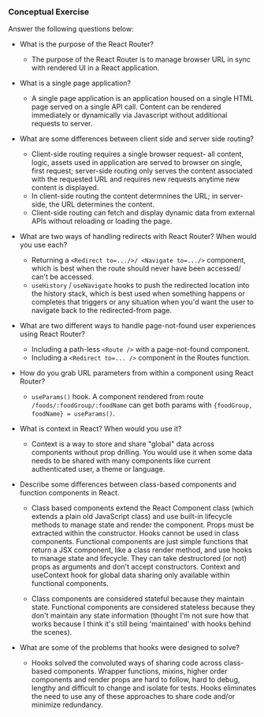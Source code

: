 ### Conceptual Exercise

Answer the following questions below:

- What is the purpose of the React Router?  
  - The purpose of the React Router is to manage browser URL in sync with rendered UI in a React application.  

- What is a single page application?  
  - A single page application is an application housed on a single HTML page served on a single API call. Content can be rendered immediately or dynamically via Javascript without additional requests to server. 

- What are some differences between client side and server side routing?  
  - Client-side routing requires a single browser request- all content, logic, assets used in application are served to browser on single, first request; server-side routing only serves the content associated with the requested URL and  requires new requests anytime new content is displayed. 
  - In client-side routing the content determnines the URL; in server-side, the URL determines the content.
  - Client-side routing can fetch and display dynamic data from external APIs without reloading or loading the page.


- What are two ways of handling redirects with React Router? When would you use each?  
  - Returning a ```<Redirect to=.../>/ <Navigate to=.../>``` component, which is best when the route should never have been accessed/ can't be accessed. 
  - ```useHistory``` / ```useNavigate``` hooks to push the redirected location into the history stack, which is best used when something happens or completes that triggers or any situation when you'd want the user to navigate back to the redirected-from page.

- What are two different ways to handle page-not-found user experiences using React Router? 
  - Including a path-less ```<Route />``` with a page-not-found component.
  - Including a ```<Redirect to=... />``` component in the Routes function.

- How do you grab URL parameters from within a component using React Router?  
  - ```useParams()``` hook. A component rendered from route ```/foods/:foodGroup/:foodName``` can get both params with ```{foodGroup, foodName} = useParams()```.

- What is context in React? When would you use it?  
  - Context is a way to store and share "global" data across components without prop drilling. You would use it when some data needs to be shared with many components like current authenticated user, a theme or language. 

- Describe some differences between class-based components and function components in React.  
  - Class based components extend the React Component class (which extends a plain old JavaScript class) and use built-in lifecycle methods to manage state and render the component. Props must be extracted within the constructor. Hooks cannot be used in class components. Functional components are just simple functions that return a JSX component, like a class render method, and use hooks to manage state and lifecycle. They can take destructored (or not) props as arguments and don't accept constructors. Context and useContext hook for global data sharing only available within functional components. 
  
  - Class components are considered stateful because they maintain state. Functional components are considered stateless because they don't maintain any state information (thought I'm not sure how that works because I think it's still being 'maintained' with hooks behind the scenes).

- What are some of the problems that hooks were designed to solve?  
  - Hooks solved the convoluted ways of sharing code across class-based components. Wrapper functions, mixins, higher order components and render props are hard to follow, hard to debug, lengthy and difficult to change and isolate for tests. Hooks eliminates the need to use any of these approaches to share code and/or minimize redundancy. 